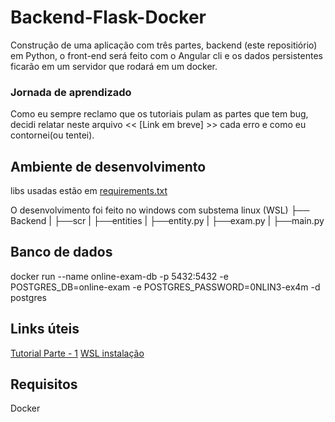 # Backend-Flask-Docker

Construção de uma aplicação com três partes, backend (este repositiório) em Python, o front-end será feito com o Angular cli e os dados persistentes ficarão em um servidor que rodará em um docker.

### Jornada de aprendizado

Como eu sempre reclamo que os tutoriais pulam as partes que tem bug, decidi relatar neste arquivo << [Link em breve] >> cada erro e como eu contornei(ou tentei).

## Ambiente de desenvolvimento
libs usadas estão em [requirements.txt](link)

O desenvolvimento foi feito no windows com substema linux (WSL)
├── Backend
|   ├──scr
|       ├──entities
|           ├──entity.py
|           ├──exam.py
|   ├──main.py


## Banco de dados

docker run --name online-exam-db -p 5432:5432 -e POSTGRES_DB=online-exam -e POSTGRES_PASSWORD=0NLIN3-ex4m -d postgres


## Links úteis

[Tutorial Parte - 1](https://auth0.com/blog/using-python-flask-and-angular-to-build-modern-apps-part-1)
[WSL  instalação](https://docs.microsoft.com/pt-br/windows/wsl/install-win10)

## Requisitos
Docker